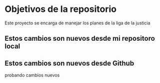 # Objetivos de la repositorio

Este proyecto se encarga de manejar los planes de la liga de la justicia


## Estos cambios son nuevos desde mi repositoro local
## Estos cambios son nuevos desde Github
probando cambios nuevos

